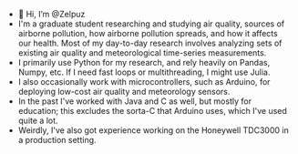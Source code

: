 - 👋 Hi, I’m @Zelpuz
- I'm a graduate student researching and studying air quality, sources of airborne pollution, how airborne pollution spreads, and how it affects our health. Most of my day-to-day research involves analyzing sets of existing air quality and meteorological time-series measurements.
- I primarily use Python for my research, and rely heavily on Pandas, Numpy, etc. If I need fast loops or multithreading, I might use Julia.
- I also occasionally work with microcontrollers, such as Arduino, for deploying low-cost air quality and meteorology sensors.
- In the past I've worked with Java and C as well, but mostly for education; this excludes the sorta-C that Arduino uses, which I've used quite a lot.
- Weirdly, I've also got experience working on the Honeywell TDC3000 in a production setting.

